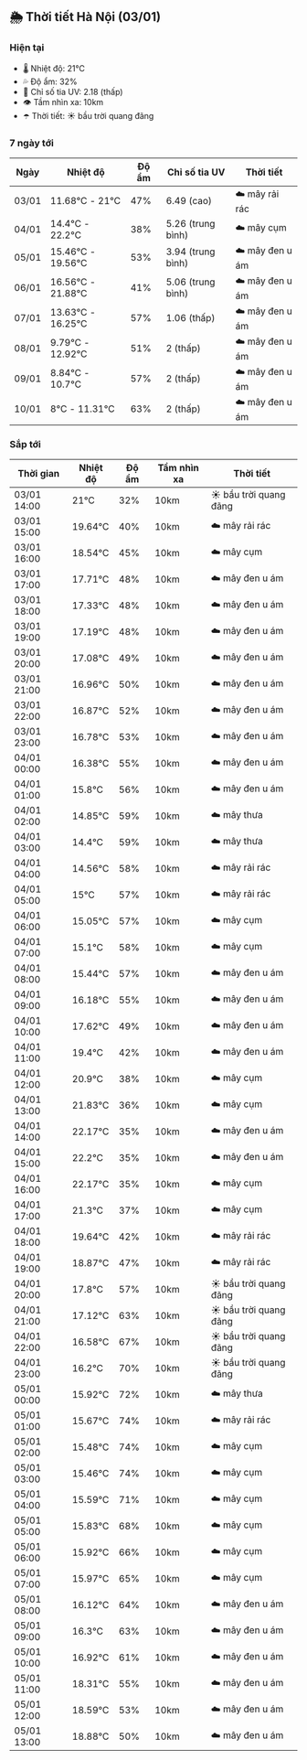 ## 🌦️ Thời tiết Hà Nội (03/01)

### Hiện tại

- 🌡️ Nhiệt độ: 21℃
- 💦 Độ ẩm: 32%
- 🌟 Chỉ số tia UV: 2.18 (thấp)
- 👁️ Tầm nhìn xa: 10km
- ☂️ Thời tiết: ☀️ bầu trời quang đãng

### 7 ngày tới

| Ngày | Nhiệt độ | Độ ẩm | Chỉ số tia UV | Thời tiết |
| --- | --- | --- | --- | --- |
| 03/01 | 11.68℃ - 21℃ | 47% | 6.49 (cao) | ☁️ mây rải rác |
| 04/01 | 14.4℃ - 22.2℃ | 38% | 5.26 (trung bình) | ☁️ mây cụm |
| 05/01 | 15.46℃ - 19.56℃ | 53% | 3.94 (trung bình) | ☁️ mây đen u ám |
| 06/01 | 16.56℃ - 21.88℃ | 41% | 5.06 (trung bình) | ☁️ mây đen u ám |
| 07/01 | 13.63℃ - 16.25℃ | 57% | 1.06 (thấp) | ☁️ mây đen u ám |
| 08/01 | 9.79℃ - 12.92℃ | 51% | 2 (thấp) | ☁️ mây đen u ám |
| 09/01 | 8.84℃ - 10.7℃ | 57% | 2 (thấp) | ☁️ mây đen u ám |
| 10/01 | 8℃ - 11.31℃ | 63% | 2 (thấp) | ☁️ mây đen u ám |

### Sắp tới

| Thời gian | Nhiệt độ | Độ ẩm | Tầm nhìn xa | Thời tiết |
| --- | --- | --- | --- | --- |
| 03/01 14:00 | 21℃ | 32% | 10km | ☀️ bầu trời quang đãng |
| 03/01 15:00 | 19.64℃ | 40% | 10km | ☁️ mây rải rác |
| 03/01 16:00 | 18.54℃ | 45% | 10km | ☁️ mây cụm |
| 03/01 17:00 | 17.71℃ | 48% | 10km | ☁️ mây đen u ám |
| 03/01 18:00 | 17.33℃ | 48% | 10km | ☁️ mây đen u ám |
| 03/01 19:00 | 17.19℃ | 48% | 10km | ☁️ mây đen u ám |
| 03/01 20:00 | 17.08℃ | 49% | 10km | ☁️ mây đen u ám |
| 03/01 21:00 | 16.96℃ | 50% | 10km | ☁️ mây đen u ám |
| 03/01 22:00 | 16.87℃ | 52% | 10km | ☁️ mây đen u ám |
| 03/01 23:00 | 16.78℃ | 53% | 10km | ☁️ mây đen u ám |
| 04/01 00:00 | 16.38℃ | 55% | 10km | ☁️ mây đen u ám |
| 04/01 01:00 | 15.8℃ | 56% | 10km | ☁️ mây đen u ám |
| 04/01 02:00 | 14.85℃ | 59% | 10km | ☁️ mây thưa |
| 04/01 03:00 | 14.4℃ | 59% | 10km | ☁️ mây thưa |
| 04/01 04:00 | 14.56℃ | 58% | 10km | ☁️ mây rải rác |
| 04/01 05:00 | 15℃ | 57% | 10km | ☁️ mây rải rác |
| 04/01 06:00 | 15.05℃ | 57% | 10km | ☁️ mây cụm |
| 04/01 07:00 | 15.1℃ | 58% | 10km | ☁️ mây cụm |
| 04/01 08:00 | 15.44℃ | 57% | 10km | ☁️ mây đen u ám |
| 04/01 09:00 | 16.18℃ | 55% | 10km | ☁️ mây đen u ám |
| 04/01 10:00 | 17.62℃ | 49% | 10km | ☁️ mây đen u ám |
| 04/01 11:00 | 19.4℃ | 42% | 10km | ☁️ mây đen u ám |
| 04/01 12:00 | 20.9℃ | 38% | 10km | ☁️ mây cụm |
| 04/01 13:00 | 21.83℃ | 36% | 10km | ☁️ mây cụm |
| 04/01 14:00 | 22.17℃ | 35% | 10km | ☁️ mây đen u ám |
| 04/01 15:00 | 22.2℃ | 35% | 10km | ☁️ mây đen u ám |
| 04/01 16:00 | 22.17℃ | 35% | 10km | ☁️ mây cụm |
| 04/01 17:00 | 21.3℃ | 37% | 10km | ☁️ mây cụm |
| 04/01 18:00 | 19.64℃ | 42% | 10km | ☁️ mây rải rác |
| 04/01 19:00 | 18.87℃ | 47% | 10km | ☁️ mây rải rác |
| 04/01 20:00 | 17.8℃ | 57% | 10km | ☀️ bầu trời quang đãng |
| 04/01 21:00 | 17.12℃ | 63% | 10km | ☀️ bầu trời quang đãng |
| 04/01 22:00 | 16.58℃ | 67% | 10km | ☀️ bầu trời quang đãng |
| 04/01 23:00 | 16.2℃ | 70% | 10km | ☀️ bầu trời quang đãng |
| 05/01 00:00 | 15.92℃ | 72% | 10km | ☁️ mây thưa |
| 05/01 01:00 | 15.67℃ | 74% | 10km | ☁️ mây rải rác |
| 05/01 02:00 | 15.48℃ | 74% | 10km | ☁️ mây cụm |
| 05/01 03:00 | 15.46℃ | 74% | 10km | ☁️ mây cụm |
| 05/01 04:00 | 15.59℃ | 71% | 10km | ☁️ mây cụm |
| 05/01 05:00 | 15.83℃ | 68% | 10km | ☁️ mây cụm |
| 05/01 06:00 | 15.92℃ | 66% | 10km | ☁️ mây cụm |
| 05/01 07:00 | 15.97℃ | 65% | 10km | ☁️ mây cụm |
| 05/01 08:00 | 16.12℃ | 64% | 10km | ☁️ mây đen u ám |
| 05/01 09:00 | 16.3℃ | 63% | 10km | ☁️ mây đen u ám |
| 05/01 10:00 | 16.92℃ | 61% | 10km | ☁️ mây đen u ám |
| 05/01 11:00 | 18.31℃ | 55% | 10km | ☁️ mây đen u ám |
| 05/01 12:00 | 18.59℃ | 53% | 10km | ☁️ mây đen u ám |
| 05/01 13:00 | 18.88℃ | 50% | 10km | ☁️ mây đen u ám |
